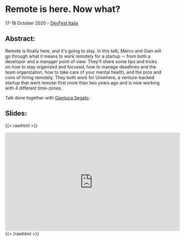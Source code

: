 # Remote is here. Now what?


17-18 October 2020 - [DevFest Italia](https://www.devfest.it/)

## Abstract:
Remote is finally here, and it's going to stay. In this talk, Marco and Gian will go through what it means to work remotely for a startup -- from both a developer and a manager point of view. They'll share some tips and tricks on how to stay organized and focused, how to manage deadlines and the team organization, how to take care of your mental health, and the pros and cons of hiring remotely. They both work for Uniwhere, a venture-backed startup that went remote-first more than two years ago and is now working with 4 different time-zones.

Talk done together with [Gianluca Segato](https://giansegato.com/).

## Slides:

{{< rawhtml >}}
<iframe src="https://preview.pitch.com/app/embed/3bfdd795-9e15-4f7a-ad8a-001bf91ea0df" allow="fullscreen" allowfullscreen="" width="560" height="315" style="border:0"></iframe> 
{{< /rawhtml >}}